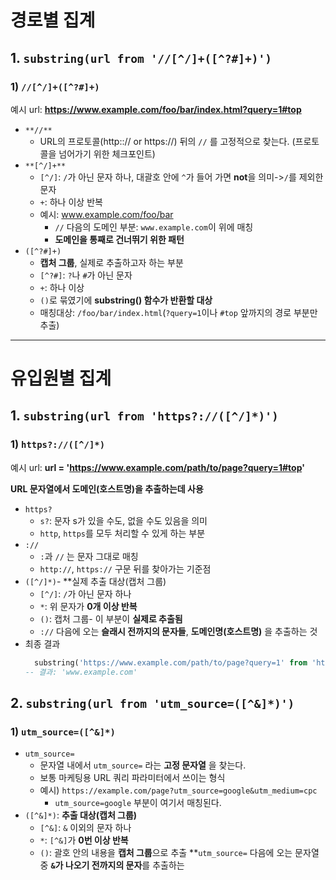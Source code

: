 # 경로별 집계
## 1. `substring(url from '//[^/]+([^?#]+)')`
### 1) `//[^/]+([^?#]+)`
예시 url: **https://www.example.com/foo/bar/index.html?query=1#top**
* `**//**`
  * URL의 프로토콜(http::// or https://) 뒤의 `//` 를 고정적으로 찾는다. (프로토콜을 넘어가기 위한 체크포인트)
* `**[^/]+**`
  * `[^/]`: `/`가 아닌 문자 하나, 대괄호 안에 `^`가 들어 가면 **not**을 의미->`/`를 제외한 문자
  * `+`: 하나 이상 반복
  * 예시: www.example.com/foo/bar
    * `//` 다음의 도메인 부분: `www.example.com`이 위에 매칭
    * **도메인을 통째로 건너뛰기 위한 패턴**
* `([^?#]+)`
  * **캡처 그룹**, 실제로 추출하고자 하는 부분
  * `[^?#]`: `?`나 `#`가 아닌 문자
  * `+`: 하나 이상
  * `()`로 묶였기에 **substring() 함수가 반환할 대상**
  * 매칭대상: `/foo/bar/index.html`(`?query=1`이나 `#top` 앞까지의 경로 부분만 추출)
****
# 유입원별 집계
## 1. `substring(url from 'https?://([^/]*)')`
### 1) `https?://([^/]*)`
예시 url: **url = 'https://www.example.com/path/to/page?query=1#top'**                     

**URL 문자열에서 도메인(호스트명)을 추출하는데 사용**
* `https?`
  * `s?`: 문자 s가 있을 수도, 없을 수도 있음을 의미
  * `http`, `https`를 모두 처리할 수 있게 하는 부분
* `://`
  * `:`과 `//` 는 문자 그대로 매칭
  * `http://`, `https://` 구문 뒤를 찾아가는 기준점
* `([^/]*)`- **실제 추출 대상(캡처 그룹)
  * `[^/]`: `/`가 아닌 문자 하나
  * `*`: 위 문자가 **0개 이상 반복**
  * `()`: 캡처 그룹- 이 부분이 **실제로 추출됨**
  * `://` 다음에 오는 **슬래시 전까지의 문자들**, **도메인명(호스트명)** 을 추출하는 것
* 최종 결과
  ```sql
    substring('https://www.example.com/path/to/page?query=1' from 'https?://([^/]*)')
  -- 결과: 'www.example.com'
  ```
## 2. `substring(url from 'utm_source=([^&]*)')`
### 1) `utm_source=([^&]*)`
* `utm_source=`
  * 문자열 내에서 `utm_source=` 라는 **고정 문자열** 을 찾는다.
  * 보통 마케팅용 URL 쿼리 파라미터에서 쓰이는 형식
  * 예시) `https://example.com/page?utm_source=google&utm_medium=cpc`
    * `utm_source=google` 부분이 여기서 매칭된다.
* `([^&]*)`: **추출 대상(캡처 그룹)**
  * `[^&]`: `&` 이외의 문자 하나
  * `*`: `[^&]`가 **0번 이상 반복**
  * `()`: 괄호 안의 내용을 **캡처 그룹**으로 추출
**`utm_source=` 다음에 오는 문자열 중 **`&`가 나오기 전까지의 문자**를 추출하는 


